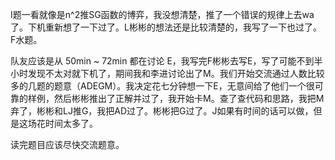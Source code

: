 I题一看就像是n^2推SG函数的博弈，我没想清楚，推了一个错误的规律上去wa了。下机重新想了一下过了。L彬彬的想法还是比较清楚的，我写了一下也过了。F水题。

队友应该是从 50min ~ 72min 都在讨论 E，我写完F彬彬去写E，写了可能不到半小时发现不太对就下机了，期间我和李进讨论出了M。我们开始交流通过人数比较多的几题的题意（ADEGM）。我决定花七分钟想一下E，无意间给了他们一个很可靠的样例，然后彬彬推出了正解并过了，我开始卡M。查了查代码和思路，我把M弃了，彬彬和LJ推G，我把AD过了。彬彬把G过了。J如果有时间的话可以做，但是这场花时间太多了。

读完题目应该尽快交流题意。